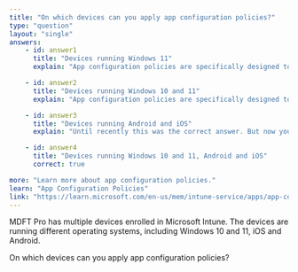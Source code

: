 ```yaml
---
title: "On which devices can you apply app configuration policies?"
type: "question"
layout: "single"
answers:
    - id: answer1
      title: "Devices running Windows 11"
      explain: "App configuration policies are specifically designed to configure apps on Android and iOS devices."

    - id: answer2
      title: "Devices running Windows 10 and 11"
      explain: "App configuration policies are specifically designed to configure apps on Android and iOS devices."

    - id: answer3
      title: "Devices running Android and iOS"
      explain: "Until recently this was the correct answer. But now you can also use app configuration policies to configure the Edge browser on Windows 10 and 11."

    - id: answer4
      title: "Devices running Windows 10 and 11, Android and iOS"
      correct: true

more: "Learn more about app configuration policies."
learn: "App Configuration Policies"
link: "https://learn.microsoft.com/en-us/mem/intune-service/apps/app-configuration-policies-managed-app"
---
```

MDFT Pro has multiple devices enrolled in Microsoft Intune. The devices are running different operating systems, including Windows 10 and 11, iOS and Android.

On which devices can you apply app configuration policies?
